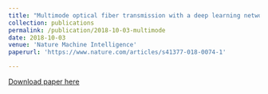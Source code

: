 ```yaml
---
title: "Multimode optical fiber transmission with a deep learning network"
collection: publications
permalink: /publication/2018-10-03-multimode
date: 2018-10-03
venue: 'Nature Machine Intelligence'
paperurl: 'https://www.nature.com/articles/s41377-018-0074-1'

---
```


[Download paper here](https://www.nature.com/articles/s41377-018-0074-1.pdf)
